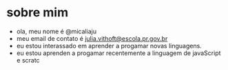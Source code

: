# sobre mim
- ola, meu nome é @micaliaju
- meu email de contato é  julia.vithoft@escola.pr.gov.br
-  eu estou interassado  em aprender a progamar novas  linguagens.
-  eu estou aprenden a progamar recentemente a linguagem  de javaScript  e scratc
